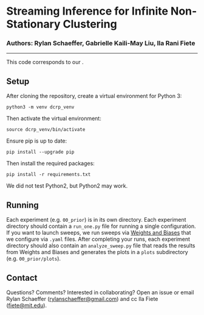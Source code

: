 # Streaming Inference for Infinite Non-Stationary Clustering

### Authors: Rylan Schaeffer, Gabrielle Kaili-May Liu, Ila Rani Fiete

-----

This code corresponds to our .


## Setup

After cloning the repository, create a virtual environment for Python 3:

`python3 -m venv dcrp_venv`

Then activate the virtual environment:

`source dcrp_venv/bin/activate`

Ensure pip is up to date:

`pip install --upgrade pip`

Then install the required packages:

`pip install -r requirements.txt`

We did not test Python2, but Python2 may work.


## Running

Each experiment (e.g. `00_prior`) is in its own directory. Each experiment directory should contain a 
`run_one.py` file for running a single configuration. If you want to launch sweeps, 
we run sweeps via [Weights and Biases](https://wandb.ai/) that we configure via `.yaml` files. 
After completing your runs, each experiment directory should also contain an `analyze_sweep.py`
file that reads the results from Weights and Biases and generates the plots in a `plots`
subdirectory (e.g. `00_prior/plots`).

## Contact

Questions? Comments? Interested in collaborating? Open an issue or 
email Rylan Schaeffer (rylanschaeffer@gmail.com) and cc Ila Fiete (fiete@mit.edu).
